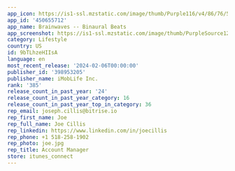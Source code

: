 ```yaml
---
app_icon: https://is1-ssl.mzstatic.com/image/thumb/Purple116/v4/86/76/5d/86765df1-ebb4-fa86-d9ef-ab09b232d896/AppIcon-0-0-1x_U007epad-0-0-0-sRGB-85-220.png/1024x1024bb.png
app_id: '450655712'
app_name: Brainwaves -- Binaural Beats
app_screenshot: https://is1-ssl.mzstatic.com/image/thumb/PurpleSource126/v4/68/20/d5/6820d537-9d15-dbb7-41ba-c5c13bec20dc/28971cc0-1fdf-4594-b447-a52759f7b978_1.png/1242x2688bb.png
category: Lifestyle
country: US
id: 9bTLhzeHIIsA
language: en
most_recent_release: '2024-02-06T00:00:00'
publisher_id: '398953205'
publisher_name: iMobLife Inc.
rank: '385'
release_count_in_past_year: '24'
release_count_in_past_year_category: 16
release_count_in_past_year_top_in_category: 36
rep_email: joseph.cillis@bitrise.io
rep_first_name: Joe
rep_full_name: Joe Cillis
rep_linkedin: https://www.linkedin.com/in/joecillis
rep_phone: +1 518-258-1902
rep_photo: joe.jpg
rep_title: Account Manager
store: itunes_connect
---
```

